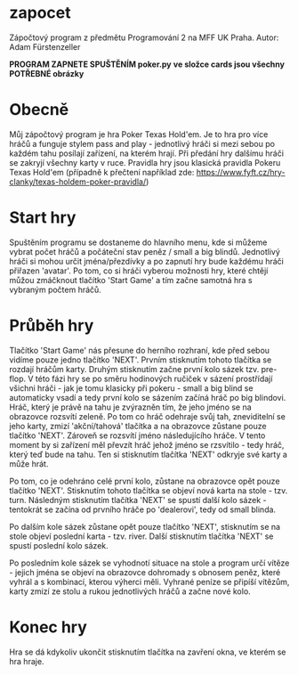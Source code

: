 # zapocet
Zápočtový program z předmětu Programování 2 na MFF UK Praha. Autor: Adam Fürstenzeller

**PROGRAM ZAPNETE SPUŠTĚNÍM poker.py**
**ve složce cards jsou všechny POTŘEBNÉ obrázky**

# Obecně
Můj zápočtový program je hra Poker Texas Hold'em. Je to hra pro více hráčů a funguje stylem pass and play - jednotlivý hráči si mezi sebou po každém tahu posílají zařízení, na kterém hrají. Při předání hry dalšímu hráči se zakryjí všechny karty v ruce. Pravidla hry jsou klasická pravidla Pokeru Texas Hold'em (případně k přečtení například zde: https://www.fyft.cz/hry-clanky/texas-holdem-poker-pravidla/)


# Start hry
Spuštěním programu se dostaneme do hlavního menu, kde si můžeme vybrat počet hráčů a počáteční stav peněz / small a big blindů. Jednotlivý hráči si mohou určit jména/přezdívky a po zapnutí hry bude každému hráči přiřazen 'avatar'. Po tom, co si hráči vyberou možnosti hry, které chtějí můžou zmáčknout tlačítko 'Start Game' a tím začne samotná hra s vybraným počtem hráčů.

# Průběh hry
Tlačítko 'Start Game' nás přesune do herního rozhraní, kde před sebou vidíme pouze jedno tlačítko 'NEXT'. Prvním stisknutím tohoto tlačítka se rozdají hráčům karty. Druhým stisknutím začne první kolo sázek tzv. pre-flop. V této fázi hry se po směru hodinových ručiček v sázení prostřídají všichni hráči - jak je tomu klasicky při pokeru - small a big blind se automaticky vsadí a tedy první kolo se sázením začíná hráč po big blindovi. Hráč, který je právě na tahu je zvýrazněn tím, že jeho jméno se na obrazovce rozsvítí zeleně. Po tom co hráč odehraje svůj tah, zneviditelní se jeho karty, zmizí 'akční/tahová' tlačítka a na obrazovce zůstane pouze tlačítko 'NEXT'. Zároveň se rozsvítí jméno následujícího hráče. V tento moment by si zařízení měl převzít hráč jehož jméno se rzsvítilo - tedy hráč, který teď bude na tahu. Ten si stisknutím tlačítka 'NEXT' odkryje své karty a může hrát.

Po tom, co je odehráno celé první kolo, zůstane na obrazovce opět pouze tlačítko 'NEXT'. Stisknutím tohoto tlačítka se objeví nová karta na stole - tzv. turn. Následným stisknutím tlačítka 'NEXT' se spustí další kolo sázek - tentokrát se začína od prvního hráče po 'dealerovi', tedy od small blinda.

Po dalším kole sázek zůstane opět pouze tlačítko 'NEXT', stisknutím se na stole objeví poslední karta - tzv. river. Další stisknutím tlačítka 'NEXT' se spustí poslední kolo sázek.

Po posledním kole sázek se vyhodnotí situace na stole a program určí vítěze - jejich jména se objeví na obrazovce dohromady s obnosem peněz, které vyhrál a s kombinací, kterou výherci měli. Vyhrané peníze se připíší vítězům, karty zmizí ze stolu a rukou jednotlivých hráčů a začne nové kolo.

# Konec hry
Hra se dá kdykoliv ukončit stisknutím tlačítka na zavření okna, ve kterém se hra hraje.


